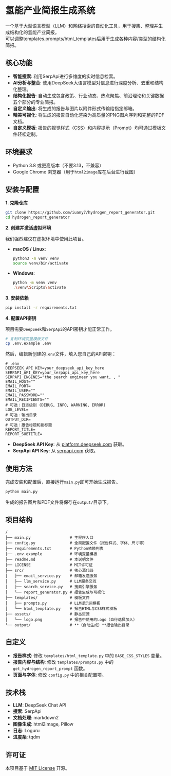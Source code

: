 # 氢能产业简报生成系统

一个基于大型语言模型（LLM）和网络搜索的自动化工具，用于搜集、整理并生成结构化的氢能产业简报。  
可以调整templates.prompts/html_templates后用于生成各种内容/类型的结构化简报。

## 核心功能

-  **智能搜索**: 利用SerpApi进行多维度的实时信息检索。
-  **AI分析与整合**: 使用DeepSeek大语言模型对信息进行深度分析、去重和结构化整理。
-  **结构化报告**: 自动生成包含政策、行业动态、热点聚焦、前沿理论和关键数据五个部分的专业简报。
-  **自定义输出**: 将生成的报告与图片以附件形式传输给指定邮箱。
-  **精美可视化**: 将生成的报告自动化渲染为高质量的PNG图片序列和完整的PDF文档。
-  **自定义模板**: 报告的视觉样式（CSS）和内容提示（Prompt）均可通过模板文件轻松定制。

## 环境要求

- Python 3.8 或更高版本（不要3.13，不兼容）
- Google Chrome 浏览器（用于`html2image`库在后台进行截图）

## 安装与配置

**1. 克隆仓库**

```bash
git clone https://github.com/iuany7/hydrogen_report_generator.git
cd hydrogen_report_generator
```

**2. 创建并激活虚拟环境**

我们强烈建议在虚拟环境中使用此项目。

- **macOS / Linux**:
  ```bash
  python3 -m venv venv
  source venv/bin/activate
  ```
- **Windows**:
  ```bash
  python -m venv venv
  .\venv\Scripts\activate
  ```

**3. 安装依赖**

```bash
pip install -r requirements.txt
```

**4. 配置API密钥**

项目需要`DeepSeek`和`SerpApi`的API密钥才能正常工作。

```bash
# 复制环境变量模板文件
cp .env.example .env
```

然后，编辑新创建的`.env`文件，填入您自己的API密钥：

```dotenv
# .env
DEEPSEEK_API_KEY=your_deepseek_api_key_here
SERPAPI_API_KEY=your_serpapi_api_key_here
SERPAPI_ENGINES="the search engineer you want, , "
EMAIL_HOST=""
EMAIL_PORT=
EMAIL_USER=""
EMAIL_PASSWORD=""
EMAIL_RECIPIENTS=""
# 可选：日志级别 (DEBUG, INFO, WARNING, ERROR)
LOG_LEVEL=
# 可选：输出目录
OUTPUT_DIR=
# 可选：报告标题和副标题
REPORT_TITLE=
REPORT_SUBTITLE=
```

- **DeepSeek API Key**: 从 [platform.deepseek.com](https://platform.deepseek.com) 获取。
- **SerpApi API Key**: 从 [serpapi.com](https://serpapi.com) 获取。

## 使用方法

完成安装和配置后，直接运行`main.py`即可开始生成报告。

```bash
python main.py
```

生成的报告图片和PDF文件将保存在`output/`目录下。

## 项目结构

```
/
├── main.py                 # 主程序入口
├── config.py               # 全局配置文件（报告样式、字体、尺寸等）
├── requirements.txt        # Python依赖列表
├── .env.example            # 环境变量模板
├── readme.md               # 本说明文件
├── LICENSE                 # MIT许可证
├── src/                    # 核心源代码
│   ├── email_service.py    # 邮箱发送服务             
│   ├── llm_service.py      # LLM服务交互
│   ├── search_service.py   # 搜索引擎服务
│   └── report_generator.py # 报告生成与可视化
├── templates/              # 模板文件
│   ├── prompts.py          # LLM提示词模板
│   └── html_template.py    # 报告HTML与CSS样式模板
├── assets/                 # 静态资源
│   └── logo.png            # 报告中使用的Logo（自行选择加入）
└── output/                 # **（自动生成）**报告输出目录
```

## 自定义

- **报告样式**: 修改 `templates/html_template.py` 中的 `BASE_CSS_STYLES` 变量。
- **报告内容与结构**: 修改 `templates/prompts.py` 中的 `get_hydrogen_report_prompt` 函数。
- **页面与字体**: 修改 `config.py` 中的相关配置项。

## 技术栈

- **LLM**: DeepSeek Chat API
- **搜索**: SerpApi
- **文档处理**: markdown2
- **图像生成**: html2image, Pillow
- **日志**: Loguru
- **进度条**: tqdm

## 许可证

本项目基于 [MIT License](LICENSE) 开源。

